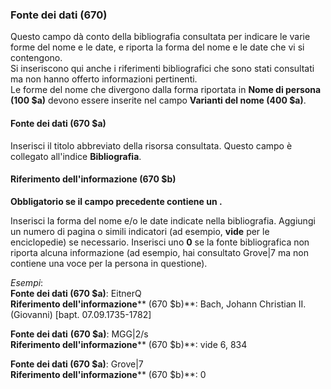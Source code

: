 ### Fonte dei dati (670) 

Questo campo dà conto della bibliografia consultata per indicare le varie forme del nome e le date, e riporta la forma del nome e le date che vi si contengono.   
Si inseriscono qui anche i riferimenti bibliografici che sono stati consultati ma non hanno offerto informazioni pertinenti.  
Le forme del nome che divergono dalla forma riportata in **Nome di persona** **(100 $a)** devono essere inserite nel campo **Varianti del nome (400 $a)**.

####  

#### Fonte dei dati (670 $a) 

Inserisci il titolo abbreviato della risorsa consultata. Questo campo è collegato all'indice **Bibliografia**.

 

#### Riferimento dell'informazione (670 $b)

**Obbligatorio se il campo precedente contiene un .**

Inserisci la forma del nome e/o le date indicate nella bibliografia. Aggiungi un numero di pagina o simili indicatori (ad esempio, **vide** per le enciclopedie) se necessario. Inserisci uno **0** se la fonte bibliografica non riporta alcuna informazione (ad esempio, hai consultato Grove|7 ma non contiene una voce per la persona in questione).

_Esempi_:  
**Fonte dei dati (670 $a)**: EitnerQ  
**Riferimento dell'informazione****  (670 $b)**: Bach, Johann Christian II. (Giovanni) [bapt. 07.09.1735-1782]  
  
**Fonte dei dati** **(670 $a)**: MGG|2/s  
**Riferimento dell'informazione****  (670 $b)**: vide 6, 834

**Fonte dei dati (670 $a)**: Grove|7  
**Riferimento dell'informazione****  (670 $b)**: 0